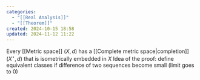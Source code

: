 ```yaml
---
categories:
  - "[[Real Analysis]]"
  - "[[Theorem]]"
created: 2024-10-15 18:58
updated: 2024-11-12 11:22
---
```

Every [[Metric space]] $(X,d)$ has a [[Complete metric space|completion]] $(X^\star, d)$ that is isometrically embedded in $X$ 
Idea of the proof: define equivalent classes if difference of two sequences become small (limit goes to 0)